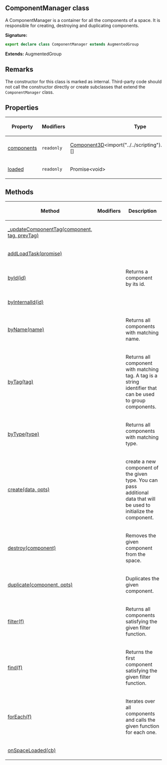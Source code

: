 
## ComponentManager class

A ComponentManager is a container for all the components of a space. It is responsible for creating, destroying and duplicating components.

**Signature:**

```typescript
export declare class ComponentManager extends AugmentedGroup 
```
**Extends:** AugmentedGroup

## Remarks

The constructor for this class is marked as internal. Third-party code should not call the constructor directly or create subclasses that extend the `ComponentManager` class.

## Properties

<table><thead><tr><th>

Property


</th><th>

Modifiers


</th><th>

Type


</th><th>

Description


</th></tr></thead>
<tbody><tr><td>

[components](/reference/componentmanager/components.md)


</td><td>

`readonly`


</td><td>

[Component3D](/reference/component3d.md)<!-- -->&lt;import("../../scripting").[Component3DData](/reference/component3ddata.md)<!-- -->&gt;\[\]


</td><td>


</td></tr>
<tr><td>

[loaded](/reference/componentmanager/loaded.md)


</td><td>

`readonly`


</td><td>

Promise&lt;void&gt;


</td><td>


</td></tr>
</tbody></table>

## Methods

<table><thead><tr><th>

Method


</th><th>

Modifiers


</th><th>

Description


</th></tr></thead>
<tbody><tr><td>

[\_updateComponentTag(component, tag, prevTag)](/reference/componentmanager/_updatecomponenttag.md)


</td><td>


</td><td>


</td></tr>
<tr><td>

[addLoadTask(promise)](/reference/componentmanager/addloadtask.md)


</td><td>


</td><td>


</td></tr>
<tr><td>

[byId(id)](/reference/componentmanager/byid.md)


</td><td>


</td><td>

Returns a component by its id.


</td></tr>
<tr><td>

[byInternalId(id)](/reference/componentmanager/byinternalid.md)


</td><td>


</td><td>


</td></tr>
<tr><td>

[byName(name)](/reference/componentmanager/byname.md)


</td><td>


</td><td>

Returns all components with matching name.


</td></tr>
<tr><td>

[byTag(tag)](/reference/componentmanager/bytag.md)


</td><td>


</td><td>

Returns all component with matching tag. A tag is a string identifier that can be used to group components.


</td></tr>
<tr><td>

[byType(type)](/reference/componentmanager/bytype.md)


</td><td>


</td><td>

Returns all components with matching type.


</td></tr>
<tr><td>

[create(data, opts)](/reference/componentmanager/create.md)


</td><td>


</td><td>

create a new component of the given type. You can pass additional data that will be used to initialize the component.


</td></tr>
<tr><td>

[destroy(component)](/reference/componentmanager/destroy.md)


</td><td>


</td><td>

Removes the given component from the space.


</td></tr>
<tr><td>

[duplicate(component, opts)](/reference/componentmanager/duplicate.md)


</td><td>


</td><td>

Duplicates the given component.


</td></tr>
<tr><td>

[filter(f)](/reference/componentmanager/filter.md)


</td><td>


</td><td>

Returns all components satisfying the given filter function.


</td></tr>
<tr><td>

[find(f)](/reference/componentmanager/find.md)


</td><td>


</td><td>

Returns the first component satisfying the given filter function.


</td></tr>
<tr><td>

[forEach(f)](/reference/componentmanager/foreach.md)


</td><td>


</td><td>

Iterates over all components and calls the given function for each one.


</td></tr>
<tr><td>

[onSpaceLoaded(cb)](/reference/componentmanager/onspaceloaded.md)


</td><td>


</td><td>


</td></tr>
</tbody></table>
